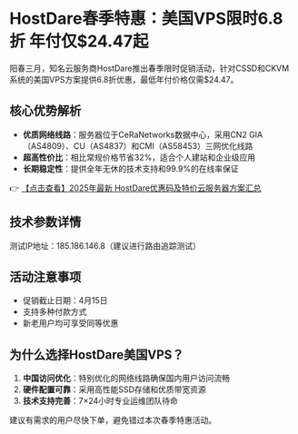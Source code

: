 # HostDare春季特惠：美国VPS限时6.8折 年付仅$24.47起

阳春三月，知名云服务商HostDare推出春季限时促销活动，针对CSSD和CKVM系统的美国VPS方案提供6.8折优惠，最低年付价格仅需$24.47。

## 核心优势解析

- **优质网络线路**：服务器位于CeRaNetworks数据中心，采用CN2 GIA（AS4809）、CU（AS4837）和CMI（AS58453）三网优化线路
- **超高性价比**：相比常规价格节省32%，适合个人建站和企业级应用
- **长期稳定性**：提供全年无休的技术支持和99.9%的在线率保证

👉 [【点击查看】2025年最新 HostDare优惠码及特价云服务器方案汇总](https://bit.ly/hostdare)

## 技术参数详情

测试IP地址：185.186.146.8（建议进行路由追踪测试）

## 活动注意事项

- 促销截止日期：4月15日
- 支持多种付款方式
- 新老用户均可享受同等优惠

## 为什么选择HostDare美国VPS？

1. **中国访问优化**：特别优化的网络线路确保国内用户访问流畅
2. **硬件配置可靠**：采用高性能SSD存储和优质带宽资源
3. **技术支持完善**：7×24小时专业运维团队待命

建议有需求的用户尽快下单，避免错过本次春季特惠活动。